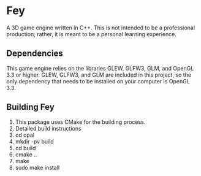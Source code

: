 # Fey
A 3D game engine written in C++. This is not intended to be a professional production; rather, it is meant to be a personal learning experience.

## Dependencies
This game engine relies on the libraries GLEW, GLFW3, GLM, and OpenGL 3.3 or higher. GLEW, GLFW3, and GLM are included in this project, so the only dependency that needs to be installed on your computer is OpenGL 3.3.

## Building Fey
1. This package uses CMake for the building process.
2. Detailed build instructions
  1. cd opal
  2. mkdir -pv build
  3. cd build
  4. cmake ..
  5. make
  6. sudo make install

